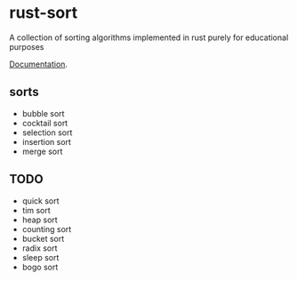 # rust-sort

A collection of sorting algorithms implemented in rust purely for educational purposes

[Documentation](https://docs.rs/rust-sort/).

## sorts

- bubble sort
- cocktail sort
- selection sort
- insertion sort
- merge sort

## TODO

- quick sort
- tim sort
- heap sort
- counting sort
- bucket sort
- radix sort
- sleep sort
- bogo sort
